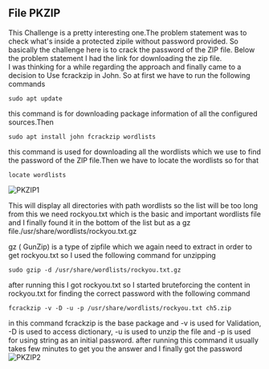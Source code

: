 
## File PKZIP

This Challenge is a pretty interesting one.The problem statement was to check what's inside a protected zipile
without password provided. So basically the challenge here is to crack the password of the ZIP file. Below the
problem statement I had the link for downloading the zip file.</br>
I was thinking for a while regarding the approach and finally came to a decision to Use fcrackzip in John. So at first
we have to run the following commands
```
sudo apt update
```
this command is for downloading package information of all the configured sources.Then
```
sudo apt install john fcrackzip wordlists
```
this command is used for downloading all the wordlists which we use to find the password of the ZIP file.Then we
have to locate the wordlists so for that
```
locate wordlists
```

![PKZIP1](https://user-images.githubusercontent.com/55373148/116654193-4dcedd00-a9a6-11eb-8ee0-39a667314beb.png)

This will display all directories with path wordlists so the list will be too long from this we need rockyou.txt which is the basic and important wordlists file and I finally found it in the bottom of the list but as a gz file./usr/share/wordlists/rockyou.txt.gz</br>

gz ( GunZip) is a type of zipfile which we again need to extract in order to get rockyou.txt so I used the following
command for unzipping
```
sudo gzip -d /usr/share/wordlists/rockyou.txt.gz
```
after running this I got rockyou.txt so I started bruteforcing the content in rockyou.txt for finding the correct
password with the following command
```
fcrackzip -v -D -u -p /usr/share/wordlists/rockyou.txt ch5.zip
```
in this command fcrackzip is the base package and -v is used for Validation, -D is used to access dictionary, -u is
used to unzip the file and -p is used for using string as an initial password.
after running this command it usually takes few minutes to get you the answer and I finally got the password</br>
![PKZIP2](https://user-images.githubusercontent.com/55373148/116654210-53c4be00-a9a6-11eb-8988-1fbb4a6f5bb6.png)





